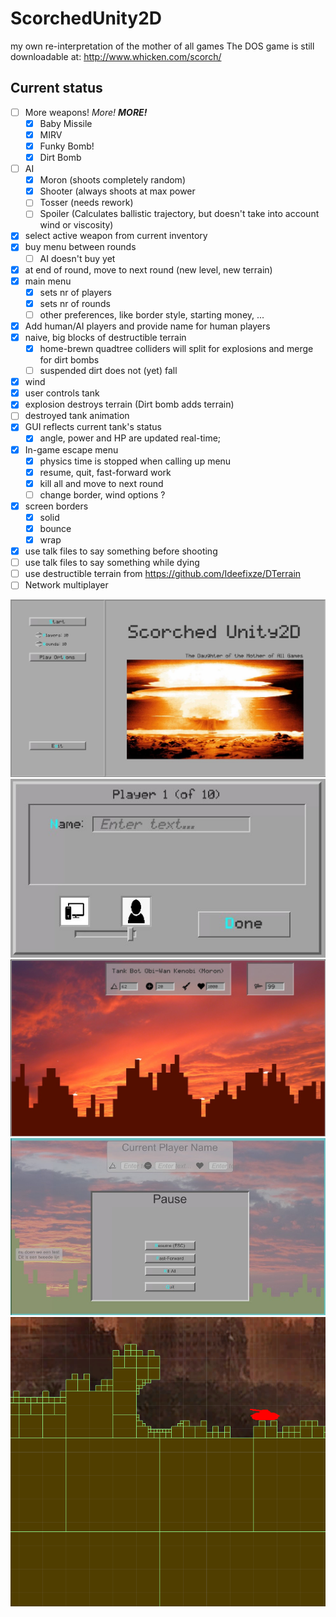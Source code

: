 # ScorchedUnity2D
my own re-interpretation of the mother of all games
The DOS game is still downloadable at: http://www.whicken.com/scorch/

## Current status

* [ ] More weapons!   *More!*   ***MORE!***
  * [x] Baby Missile
  * [x] MIRV
  * [x] Funky Bomb!
  * [x] Dirt Bomb
* [ ] AI
  * [x] Moron (shoots completely random)
  * [x] Shooter (always shoots at max power
  * [ ] Tosser (needs rework)
  * [ ] Spoiler (Calculates ballistic trajectory, but doesn't take into account wind or viscosity)
* [x] select active weapon from current inventory
* [x] buy menu between rounds
  * [ ] AI doesn't buy yet
* [x] at end of round, move to next round (new level, new terrain)
* [x] main menu
  * [x] sets nr of players
  * [x] sets nr of rounds
  * [ ] other preferences, like border style, starting money, ...
* [x] Add human/AI players and provide name for human players
* [x] naive, big blocks of destructible terrain
  * [x] home-brewn quadtree colliders will split for explosions and merge for dirt bombs
  * [ ] suspended dirt does not (yet) fall
* [X] wind
* [x] user controls tank
* [x] explosion destroys terrain (Dirt bomb adds terrain)
* [ ] destroyed tank animation
* [x] GUI reflects current tank's status
  * [x] angle, power and HP are updated real-time; 
* [x] In-game escape menu
  * [x] physics time is stopped when calling up menu
  * [x] resume, quit, fast-forward work
  * [x] kill all and move to next round
  * [ ] change border, wind options ?
* [x] screen borders
  * [x] solid
  * [x] bounce
  * [x] wrap
* [x] use talk files to say something before shooting
* [ ] use talk files to say something while dying
* [ ] use destructible terrain from <https://github.com/Ideefixze/DTerrain>
* [ ] Network multiplayer

![screenshot](info/Screenshot-mainmenu.jpg?raw=true)
![screenshot](info/Screenshot-addplayer.jpg?raw=true)
![screenshot](info/Screenshot-2022-04-18.jpg?raw=true)
![screenshot](info/Screenshot_menu.jpg?raw=true)
![screenshot](info/quad-colliders.png?raw=true)

